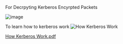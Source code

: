 For Decrpyting Kerberos Encyrpted Packets

![image](https://github.com/user-attachments/assets/7434fdbb-9289-4fdf-b26f-75b7b5db162e)


To learn how to kerberos work
![How Kerberos Work](https://github.com/user-attachments/assets/7753f562-ab41-4c78-a51e-6b10998acddb)

[How Kerberos Work.pdf](https://github.com/user-attachments/files/20627053/How.Kerberos.Work.2.pdf)
